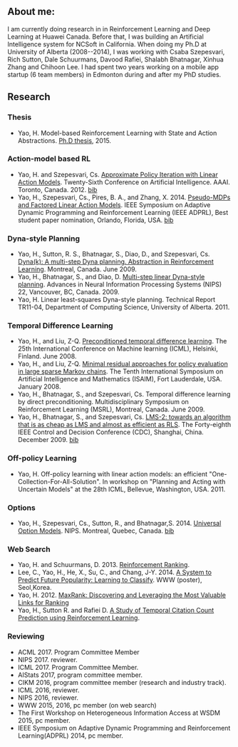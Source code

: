 ## About me:

I am currently doing research in in Reinforcement Learning and Deep Learning at Huawei Canada. Before that, I was building an Artificial Intelligence system for NCSoft in California. When doing my Ph.D at University of Alberta (2008--2014), I was working with Csaba Szepesvari, Rich Sutton, Dale Schuurmans, Davood Rafiei, Shalabh Bhatnagar, Xinhua Zhang and Chihoon Lee. I had spent two years working on a mobile app startup (6 team members) in Edmonton during and after my PhD studies.  

## Research

### Thesis
- Yao, H. Model-based Reinforcement Learning with State and Action Abstractions. [Ph.D thesis](papers/yao_hengshuai_PhD.pdf), 2015. 

### Action-model based RL
- Yao, H. and Szepesvari, Cs. [Approximate Policy Iteration with Linear Action Models](papers/lamapi.pdf). Twenty-Sixth Conference on Artificial Intelligence. AAAI. Toronto, Canada. 2012. [bib](bib.txt)
- Yao, H., Szepesvari, Cs., Pires, B. A., and Zhang, X. 2014. [Pseudo-MDPs and Factored Linear Action Models](papers/pmdp.pdf). IEEE Symposium on Adaptive Dynamic Programming and Reinforcement Learning (IEEE ADPRL), Best student paper nomination, Orlando, Florida, USA. [bib](bib.txt)

### Dyna-style Planning
- Yao, H., Sutton, R. S., Bhatnagar, S., Diao, D., and Szepesvari, Cs. [Dyna(k): A multi-step Dyna planning. Abstraction in Reinforcement Learning](papers/dynak.pdf). Montreal, Canada. June 2009. 
- Yao, H., Bhatnagar, S., and Diao, D. [Multi-step linear Dyna-style planning](papers/multi-step-dyna.pdf). Advances in Neural Information Processing Systems (NIPS) 22, Vancouver, BC, Canada. 2009.
- Yao, H. Linear least-squares Dyna-style planning. Technical Report TR11-04, Department of Computing Science, University of Alberta. 2011.

### Temporal Difference Learning
- Yao, H., and Liu, Z-Q. [Preconditioned temporal difference learning](papers/ptd.pdf). The 25th International Conference on Machine learning (ICML), Helsinki, Finland. June 2008. 
- Yao, H., and Liu, Z-Q. [Minimal residual approaches for policy evaluation in large sparse Markov chains](papers/mr.pdf). The Tenth International Symposium on Artificial Intelligence and Mathematics (ISAIM), Fort Lauderdale, USA. January 2008. 
- Yao, H., Bhatnagar, S., and Szepesvari, Cs. Temporal difference learning by direct preconditioning. Multidisciplinary Symposium on Reinforcement Learning (MSRL), Montreal, Canada. June 2009. 
- Yao, H., Bhatnagar, S., and Szepesvari, Cs. [LMS-2: towards an algorithm that is as cheap as LMS and almost as efficient as RLS](papers/lms2.pdf). The Forty-eighth IEEE Control and Decision Conference (CDC), Shanghai, China. December 2009. [bib](bib.txt)

### Off-policy Learning
- Yao, H. Off-policy learning with linear action models: an efficient "One-Collection-For-All-Solution". In workshop on "Planning and Acting with Uncertain Models" at the 28th ICML, Bellevue, Washington, USA. 2011. 

### Options
- Yao, H., Szepesvari, Cs., Sutton, R., and Bhatnagar,S. 2014. [Universal Option Models](papers/uom.pdf). NIPS. Montreal, Quebec, Canada. [bib](bib.txt)

### Web Search
- Yao, H. and Schuurmans, D. 2013. [Reinforcement Ranking](papers/rr.pdf). 
- Lee, C., Yao, H., He, X., Su, C., and Chang, J-Y. 2014. [A System to Predict Future Popularity: Learning to Classify](papers/trending.pdf). WWW (poster), Seol,Korea. 
- Yao, H. 2012. [MaxRank: Discovering and Leveraging the Most Valuable Links for Ranking](papers/maxrank.pdf)
- Yao, H., Sutton R. and Rafiei D. [A Study of Temporal Citation Count Prediction using Reinforcement Learning](papers/citation.pdf). 

### Reviewing
- ACML 2017. Program Committee Member
- NIPS 2017. reviewer.
- ICML 2017. Program Committee Member.
- AIStats 2017, program committee member.
- CIKM 2016, program committee member (research and industry track).
- ICML 2016, reviewer. 
- NIPS 2016, reviewer.
- WWW 2015, 2016, pc member (on web search)
- The First Workshop on Heterogeneous Information Access at WSDM 2015, pc member.
- IEEE Symposium on Adaptive Dynamic Programming and Reinforcement Learning(ADPRL) 2014, pc member.

